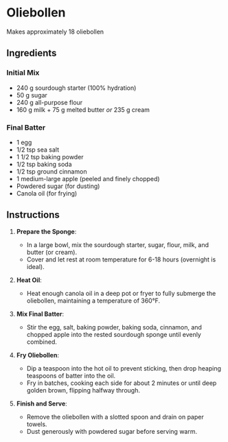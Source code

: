 # Oliebollen

Makes approximately 18 oliebollen

## Ingredients

### Initial Mix
- 240 g sourdough starter (100% hydration)
- 50 g sugar
- 240 g all-purpose flour
- 160 g milk + 75 g melted butter *or* 235 g cream

### Final Batter
- 1 egg
- 1/2 tsp sea salt
- 1 1/2 tsp baking powder
- 1/2 tsp baking soda
- 1/2 tsp ground cinnamon
- 1 medium-large apple (peeled and finely chopped)
- Powdered sugar (for dusting)
- Canola oil (for frying)

## Instructions

1. **Prepare the Sponge**:  
   - In a large bowl, mix the sourdough starter, sugar, flour, milk, and butter (or cream). 
   - Cover and let rest at room temperature for 6-18 hours (overnight is ideal).

2. **Heat Oil**:  
   - Heat enough canola oil in a deep pot or fryer to fully submerge the oliebollen, maintaining a temperature of 360°F.

3. **Mix Final Batter**:  
   - Stir the egg, salt, baking powder, baking soda, cinnamon, and chopped apple into the rested sourdough sponge until evenly combined.

4. **Fry Oliebollen**:  
   - Dip a teaspoon into the hot oil to prevent sticking, then drop heaping teaspoons of batter into the oil.
   - Fry in batches, cooking each side for about 2 minutes or until deep golden brown, flipping halfway through.

5. **Finish and Serve**:  
   - Remove the oliebollen with a slotted spoon and drain on paper towels.
   - Dust generously with powdered sugar before serving warm.
